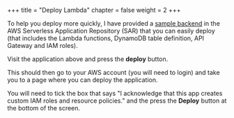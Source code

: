 +++
title = "Deploy Lambda"
chapter = false
weight = 2
+++

To help you deploy more quickly, I have provided a <a href="https://serverlessrepo.aws.amazon.com/applications/arn:aws:serverlessrepo:us-east-1:365489315573:applications~realtime-chatapp">sample backend</a> in the AWS Serverless Application Repository (SAR) that you can easily deploy (that includes the Lambda functions, DynamoDB table definition, API Gateway and IAM roles). 

Visit the application above and press the **deploy** button. 

This should then go to your AWS account (you will need to login) and take you to a page where you can deploy the application. 

You will need to tick the box that says "I acknowledge that this app creates custom IAM roles and resource policies." and the press the **Deploy** button at the bottom of the screen.
